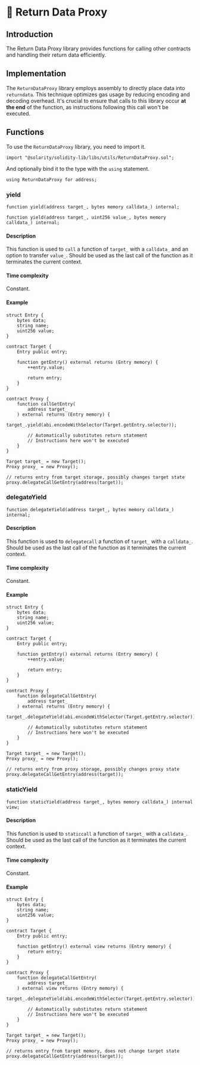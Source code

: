 # 🔁 Return Data Proxy

## Introduction

The Return Data Proxy library provides functions for calling other contracts and handling their return data efficiently.

## Implementation

The `ReturnDataProxy` library employs assembly to directly place data into `returndata`. This technique optimizes gas usage by reducing encoding and decoding overhead. It's crucial to ensure that calls to this library occur **at the end** of the function, as instructions following this call won't be executed.

## Functions

To use the `ReturnDataProxy` library, you need to import it.

```solidity
import "@solarity/solidity-lib/libs/utils/ReturnDataProxy.sol";
```

And optionally bind it to the type with the `using` statement.

```solidity
using ReturnDataProxy for address;
```

### yield

```solidity
function yield(address target_, bytes memory calldata_) internal;
```

```solidity
function yield(address target_, uint256 value_, bytes memory calldata_) internal;
```

#### Description

This function is used to `call` a function of `target_` with a `calldata_` and an option to transfer `value_`. Should be used as the last call of the function as it terminates the current context.

#### Time complexity

Constant.

#### Example

```solidity
struct Entry {
    bytes data;
    string name;
    uint256 value;
}

contract Target {
    Entry public entry;

    function getEntry() external returns (Entry memory) {
        ++entry.value;
 
        return entry;
    }
}

contract Proxy {
    function callGetEntry(
        address target_
    ) external returns (Entry memory) {
        target_.yield(abi.encodeWithSelector(Target.getEntry.selector));
        
        // Automatically substitutes return statement
        // Instructions here won't be executed
    }
}

Target target_ = new Target();
Proxy proxy_ = new Proxy();

// returns entry from target storage, possibly changes target state
proxy.delegateCallGetEntry(address(target));
```

### delegateYield

```solidity
function delegateYield(address target_, bytes memory calldata_) internal;
```

#### Description

This function is used to `delegatecall` a function of `target_` with a `calldata_`. Should be used as the last call of the function as it terminates the current context.

#### Time complexity

Constant.

#### Example

```solidity
struct Entry {
    bytes data;
    string name;
    uint256 value;
}

contract Target {
    Entry public entry;

    function getEntry() external returns (Entry memory) {
        ++entry.value;
 
        return entry;
    }
}

contract Proxy {
    function delegateCallGetEntry(
        address target_
    ) external returns (Entry memory) {
        target_.delegateYield(abi.encodeWithSelector(Target.getEntry.selector));
        
        // Automatically substitutes return statement
        // Instructions here won't be executed
    }
}

Target target_ = new Target();
Proxy proxy_ = new Proxy();

// returns entry from proxy storage, possibly changes proxy state
proxy.delegateCallGetEntry(address(target));
```

### staticYield

```solidity
function staticYield(address target_, bytes memory calldata_) internal view;
```

#### Description

This function is used to `staticcall` a function of `target_` with a `calldata_`. Should be used as the last call of the function as it terminates the current context.

#### Time complexity

Constant.

#### Example

```solidity
struct Entry {
    bytes data;
    string name;
    uint256 value;
}

contract Target {
    Entry public entry;
    
    function getEntry() external view returns (Entry memory) {
        return entry;
    }
}

contract Proxy {
    function delegateCallGetEntry(
        address target_
    ) external view returns (Entry memory) {
        target_.delegateYield(abi.encodeWithSelector(Target.getEntry.selector));
        
        // Automatically substitutes return statement
        // Instructions here won't be executed
    }
}

Target target_ = new Target();
Proxy proxy_ = new Proxy();

// returns entry from target memory, does not change target state
proxy.delegateCallGetEntry(address(target));
```
